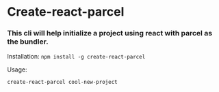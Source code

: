 # Create-react-parcel
### This cli will help initialize a project using react with parcel as the bundler.

Installation:
`npm install -g create-react-parcel`

Usage:

`create-react-parcel cool-new-project`

